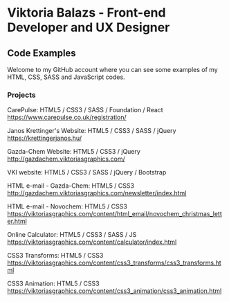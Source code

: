 # Viktoria Balazs - Front-end Developer and UX Designer
## Code Examples
Welcome to my GitHub account where you can see some examples of my HTML, CSS, SASS and JavaScript codes.
### Projects
CarePulse:
HTML5 / CSS3 / SASS / Foundation / React
https://www.carepulse.co.uk/registration/

Janos Krettinger's Website:
HTML5 / CSS3 / SASS / jQuery
https://krettingerjanos.hu/

Gazda-Chem Website:
HTML5 / CSS3 / jQuery
http://gazdachem.viktoriasgraphics.com/

VKI website:
HTML5 / CSS3 / SASS / jQuery / Bootstrap

HTML e-mail - Gazda-Chem:
HTML5 / CSS3
http://gazdachem.viktoriasgraphics.com/newsletter/index.html

HTML e-mail - Novochem:
HTML5 / CSS3
https://viktoriasgraphics.com/content/html_email/novochem_christmas_letter.html

Online Calculator:
HTML5 / CSS3 / SASS / JS
https://viktoriasgraphics.com/content/calculator/index.html

CSS3 Transforms:
HTML5 / CSS3
https://viktoriasgraphics.com/content/css3_transforms/css3_transforms.html

CSS3 Animation:
HTML5 / CSS3
https://viktoriasgraphics.com/content/css3_animation/css3_animation.html
